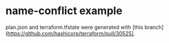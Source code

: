 # name-conflict example

plan.json and terraform.tfstate were generated with [this branch](https://github.com/hashicorp/terraform/pull/30525].

